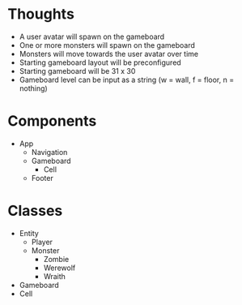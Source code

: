 # Thoughts

* A user avatar will spawn on the gameboard
* One or more monsters will spawn on the gameboard
* Monsters will move towards the user avatar over time
* Starting gameboard layout will be preconfigured
* Starting gameboard will be 31 x 30
* Gameboard level can be input as a string (w = wall, f = floor, n = nothing)

# Components

* App
  * Navigation
  * Gameboard
    * Cell
  * Footer

# Classes

* Entity
  * Player
  * Monster
    * Zombie
    * Werewolf
    * Wraith
* Gameboard
* Cell
